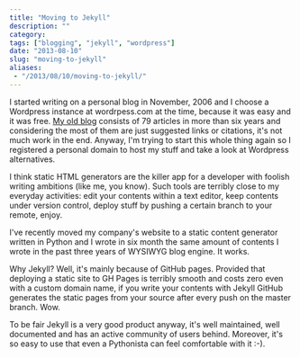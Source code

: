 ```yaml
---
title: "Moving to Jekyll"
description: ""
category: 
tags: ["blogging", "jekyll", "wordpress"]
date: "2013-08-10"
slug: "moving-to-jekyll"
aliases:
 - "/2013/08/10/moving-to-jekyll/"
---
```


I started writing on a personal blog in November, 2006 and I choose a Wordpress instance at
wordrpess.com at the time, because it was easy and it was free. [My old blog](http://masci.wordpress.com) 
consists of 79 articles in more than six years and considering the most of them are just suggested 
links or citations, it's not much work in the end. Anyway, I'm trying to start this whole
thing again so I registered a personal domain to host my stuff and take a look at 
Wordpress alternatives.

I think static HTML generators are the killer app for a developer with foolish writing 
ambitions (like me, you know). Such tools are terribly close to my everyday activities: 
edit your contents within a text editor, keep contents under version control, deploy stuff 
by pushing a certain branch to your remote, enjoy.

I've recently moved my company's website to a static content generator written in Python
and I wrote in six month the same amount of contents I wrote in the past three years of 
WYSIWYG blog engine. It works.

Why Jekyll? Well, it's mainly because of GitHub pages. Provided that deploying a static site
to GH Pages is terribly smooth and costs zero even with a custom domain name, if you write
your contents with Jekyll GitHub generates the static pages from your source after every push
on the master branch. Wow.

To be fair Jekyll is a very good product anyway, it's well maintained, well documented and 
has an active community of users behind. Moreover, it's so easy to use that even a Pythonista
can feel comfortable with it :-).
